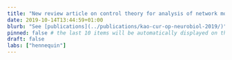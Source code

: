 ```yaml
---
title: "New review article on control theory for analysis of network models"
date: 2019-10-14T13:44:59+01:00
blurb: "See [publications](../publications/kao-cur-op-neurobiol-2019/)"
pinned: false # the last 10 items will be automatically displayed on the front page, + any that says "pinned: true"
draft: false
labs: ["hennequin"]
---
```





